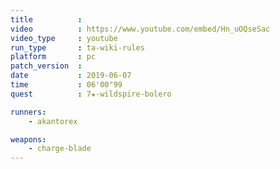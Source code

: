 ```yaml
---
title          :
video          : https://www.youtube.com/embed/Hn_uOQseSac
video_type     : youtube
run_type       : ta-wiki-rules
platform       : pc
patch_version  :
date           : 2019-06-07
time           : 06'00"99
quest          : 7★-wildspire-bolero

runners:
    - akantorex

weapons:
    - charge-blade
---
```

